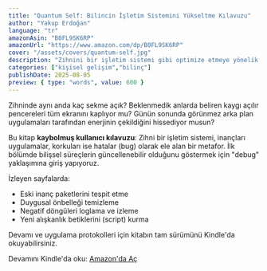 ```yaml
---
title: "Quantum Self: Bilincin İşletim Sistemini Yükseltme Kılavuzu"
author: "Yakup Erdoğan"
language: "tr"
amazonAsin: "B0FL9SK6RP"
amazonUrl: "https://www.amazon.com/dp/B0FL9SK6RP"
cover: "/assets/covers/quantum-self.jpg"
description: "Zihnini bir işletim sistemi gibi optimize etmeye yönelik metaforlar ve pratik araçlar sunan rehber."
categories: ["kişisel gelişim","bilinç"]
publishDate: 2025-08-05
preview: { type: "words", value: 600 }
---
```


<!-- preview-start -->
Zihninde aynı anda kaç sekme açık? Beklenmedik anlarda beliren kaygı açılır pencereleri tüm ekranını kaplıyor mu? Günün sonunda görünmez arka plan uygulamaları tarafından enerjinin çekildiğini hissediyor musun?

Bu kitap **kaybolmuş kullanıcı kılavuzu**: Zihni bir işletim sistemi, inançları uygulamalar, korkuları ise hatalar (bug) olarak ele alan bir metafor. İlk bölümde bilişsel süreçlerin güncellenebilir olduğunu göstermek için "debug" yaklaşımına giriş yapıyoruz.

İzleyen sayfalarda:
- Eski inanç paketlerini tespit etme
- Duygusal önbelleği temizleme
- Negatif döngüleri loglama ve izleme
- Yeni alışkanlık betiklerini (script) kurma

Devamı ve uygulama protokolleri için kitabın tam sürümünü Kindle'da okuyabilirsiniz.
<!-- preview-end -->

Devamını Kindle'da oku: <a href="https://www.amazon.com/dp/B0FL9SK6RP" rel="noopener" target="_blank">Amazon'da Aç</a>
